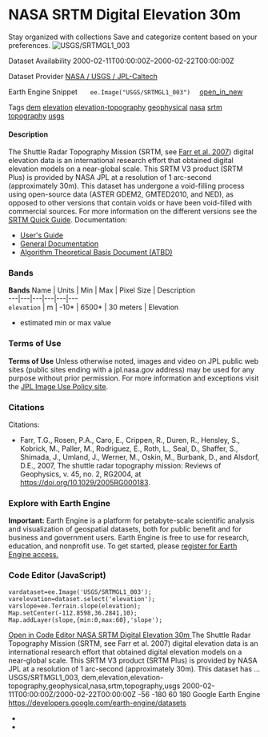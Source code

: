  
#  NASA SRTM Digital Elevation 30m 
Stay organized with collections  Save and categorize content based on your preferences. 
![USGS/SRTMGL1_003](https://developers.google.com/earth-engine/datasets/images/USGS/USGS_SRTMGL1_003_sample.png) 

Dataset Availability
    2000-02-11T00:00:00Z–2000-02-22T00:00:00Z 

Dataset Provider
     [ NASA / USGS / JPL-Caltech ](https://doi.org/10.5067/MEaSUREs/SRTM/SRTMGL1_NC.003) 

Earth Engine Snippet
     `    ee.Image("USGS/SRTMGL1_003")   ` [ open_in_new ](https://code.earthengine.google.com/?scriptPath=Examples:Datasets/USGS/USGS_SRTMGL1_003) 

Tags
     [dem](https://developers.google.com/earth-engine/datasets/tags/dem) [elevation](https://developers.google.com/earth-engine/datasets/tags/elevation) [elevation-topography](https://developers.google.com/earth-engine/datasets/tags/elevation-topography) [geophysical](https://developers.google.com/earth-engine/datasets/tags/geophysical) [nasa](https://developers.google.com/earth-engine/datasets/tags/nasa) [srtm](https://developers.google.com/earth-engine/datasets/tags/srtm) [topography](https://developers.google.com/earth-engine/datasets/tags/topography) [usgs](https://developers.google.com/earth-engine/datasets/tags/usgs)
#### Description
The Shuttle Radar Topography Mission (SRTM, see [Farr et al. 2007](https://onlinelibrary.wiley.com/doi/10.1029/2005RG000183/full)) digital elevation data is an international research effort that obtained digital elevation models on a near-global scale. This SRTM V3 product (SRTM Plus) is provided by NASA JPL at a resolution of 1 arc-second (approximately 30m).
This dataset has undergone a void-filling process using open-source data (ASTER GDEM2, GMTED2010, and NED), as opposed to other versions that contain voids or have been void-filled with commercial sources. For more information on the different versions see the [SRTM Quick Guide](https://lpdaac.usgs.gov/documents/13/SRTM_Quick_Guide.pdf).
Documentation:
  * [User's Guide](https://lpdaac.usgs.gov/documents/179/SRTM_User_Guide_V3.pdf)
  * [General Documentation](https://lpdaac.usgs.gov/documents/13/SRTM_Quick_Guide.pdf)
  * [Algorithm Theoretical Basis Document (ATBD)](https://doi.org/10.1029/2005RG000183)


### Bands
**Bands**
Name | Units | Min | Max | Pixel Size | Description  
---|---|---|---|---|---  
`elevation` | m |  -10*  |  6500*  |  30 meters  | Elevation  
* estimated min or max value 
### Terms of Use
**Terms of Use**
Unless otherwise noted, images and video on JPL public web sites (public sites ending with a jpl.nasa.gov address) may be used for any purpose without prior permission. For more information and exceptions visit the [JPL Image Use Policy site](https://www.jpl.nasa.gov/imagepolicy/).
### Citations
Citations:
  * Farr, T.G., Rosen, P.A., Caro, E., Crippen, R., Duren, R., Hensley, S., Kobrick, M., Paller, M., Rodriguez, E., Roth, L., Seal, D., Shaffer, S., Shimada, J., Umland, J., Werner, M., Oskin, M., Burbank, D., and Alsdorf, D.E., 2007, The shuttle radar topography mission: Reviews of Geophysics, v. 45, no. 2, RG2004, at <https://doi.org/10.1029/2005RG000183>.


### Explore with Earth Engine
**Important:** Earth Engine is a platform for petabyte-scale scientific analysis and visualization of geospatial datasets, both for public benefit and for business and government users. Earth Engine is free to use for research, education, and nonprofit use. To get started, please [register for Earth Engine access.](https://console.cloud.google.com/earth-engine)
### Code Editor (JavaScript)
```
vardataset=ee.Image('USGS/SRTMGL1_003');
varelevation=dataset.select('elevation');
varslope=ee.Terrain.slope(elevation);
Map.setCenter(-112.8598,36.2841,10);
Map.addLayer(slope,{min:0,max:60},'slope');
```
[ Open in Code Editor ](https://code.earthengine.google.com/?scriptPath=Examples:Datasets/USGS/USGS_SRTMGL1_003)
[ NASA SRTM Digital Elevation 30m ](https://developers.google.com/earth-engine/datasets/catalog/USGS_SRTMGL1_003)
The Shuttle Radar Topography Mission (SRTM, see Farr et al. 2007) digital elevation data is an international research effort that obtained digital elevation models on a near-global scale. This SRTM V3 product (SRTM Plus) is provided by NASA JPL at a resolution of 1 arc-second (approximately 30m). This dataset has …
USGS/SRTMGL1_003, dem,elevation,elevation-topography,geophysical,nasa,srtm,topography,usgs 
2000-02-11T00:00:00Z/2000-02-22T00:00:00Z
-56 -180 60 180 
Google Earth Engine
https://developers.google.com/earth-engine/datasets
  * [ ](https://doi.org/https://doi.org/10.5067/MEaSUREs/SRTM/SRTMGL1_NC.003)
  * [ ](https://doi.org/https://developers.google.com/earth-engine/datasets/catalog/USGS_SRTMGL1_003)


